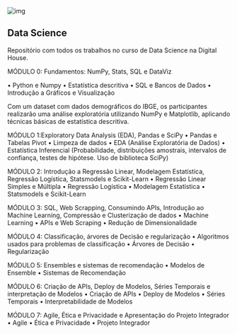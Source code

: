 ![img](https://raw.githubusercontent.com/arthurtavari/portfolio_data_science/master/img/layout.jpg)
## Data Science
Repositório com todos os trabalhos no curso de Data Science na Digital House.

MÓDULO 0: Fundamentos: NumPy, Stats, SQL e DataViz

• Python e Numpy
• Estatística descritiva
• SQL e Bancos de Dados
• Introdução a Gráficos e Visualização

Com um dataset com dados demográficos do IBGE, os participantes realizarão uma análise exploratória utilizando NumPy e Matplotlib, aplicando técnicas básicas de estatística descritiva. 

MÓDULO 1:Exploratory Data Analysis (EDA), Pandas e SciPy
• Pandas e Tabelas Pivot
• Limpeza de dados
• EDA (Análise Exploratória de Dados)
• Estatística Inferencial (Probabilidade, distribuições amostrais, intervalos de confiança, testes de hipótese. Uso de biblioteca SciPy)

MÓDULO 2: Introdução a Regressão Linear, Modelagem Estatística, Regressão Logística, Statsmodels e Scikit-Learn
• Regressão Linear Simples e Múltipla
• Regressão Logística
• Modelagem Estatística
• Statsmodels e Scikit-Learn

MÓDULO 3: SQL, Web Scrapping, Consumindo APIs, Introdução ao Machine Learning, Compressão e Clusterização de dados
• Machine Learning
• APIs e Web Scraping
• Redução de Dimensionalidade

MÓDULO 4: Classificação, árvores de Decisão e regularização
• Algoritmos usados para problemas de classificação
• Árvores de Decisão
• Regularização

MÓDULO 5: Ensembles e sistemas de recomendação
• Modelos de Ensemble
• Sistemas de Recomendação

MÓDULO 6: Criação de APIs, Deploy de Modelos, Séries Temporais e interpretação de Modelos
• Criação de APIs
• Deploy de Modelos
• Séries Temporais
• Interpretabilidade de Modelos

MÓDULO 7: Agile, Ética e Privacidade e Apresentação do Projeto Integrador
• Agile
• Ética e Privacidade
• Projeto Integrador
